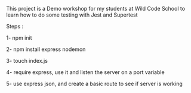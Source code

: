 This project is a Demo workshop for my students at Wild Code School to learn how to do some testing with Jest and Supertest

Steps :

1- npm init

2- npm install express nodemon

3- touch index.js

4- require express, use it and listen the server on a port variable

5- use express json, and create a basic route to see if server is working
